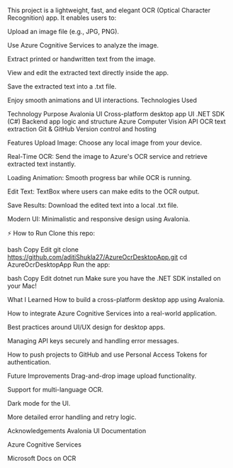 This project is a lightweight, fast, and elegant OCR (Optical Character Recognition) app.
It enables users to:

Upload an image file (e.g., JPG, PNG).

Use Azure Cognitive Services to analyze the image.

Extract printed or handwritten text from the image.

View and edit the extracted text directly inside the app.

Save the extracted text into a .txt file.

Enjoy smooth animations and UI interactions.
 Technologies Used

Technology	Purpose
Avalonia UI	Cross-platform desktop app UI
.NET SDK (C#)	Backend app logic and structure
Azure Computer Vision API	OCR text extraction
Git & GitHub	Version control and hosting

Features
Upload Image: Choose any local image from your device.

Real-Time OCR: Send the image to Azure's OCR service and retrieve extracted text instantly.

Loading Animation: Smooth progress bar while OCR is running.

Edit Text: TextBox where users can make edits to the OCR output.

Save Results: Download the edited text into a local .txt file.

Modern UI: Minimalistic and responsive design using Avalonia.

⚡ How to Run
Clone this repo:

bash
Copy
Edit
git clone https://github.com/aditiShukla27/AzureOcrDesktopApp.git
cd AzureOcrDesktopApp
Run the app:

bash
Copy
Edit
dotnet run
Make sure you have the .NET SDK installed on your Mac!

What I Learned
How to build a cross-platform desktop app using Avalonia.

How to integrate Azure Cognitive Services into a real-world application.

Best practices around UI/UX design for desktop apps.

Managing API keys securely and handling error messages.

How to push projects to GitHub and use Personal Access Tokens for authentication.

Future Improvements
Drag-and-drop image upload functionality.

Support for multi-language OCR.

Dark mode for the UI.

More detailed error handling and retry logic.

Acknowledgements
Avalonia UI Documentation

Azure Cognitive Services

Microsoft Docs on OCR

